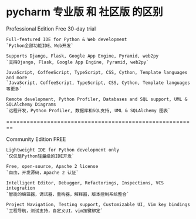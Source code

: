 # pycharm 专业版 和 社区版 的区别

Professional Edition Free 30-day trial

    Full-featured IDE for Python & Web development
	`Python全部功能IDE、Web开发`

    Supports Django, Flask, Google App Engine, Pyramid, web2py
	`支持Django, Flask, Google App Engine, Pyramid, web2py`

    JavaScript, CoffeeScript, TypeScript, CSS, Cython, Template languages and more
	`JavaScript, CoffeeScript, TypeScript, CSS, Cython, Template languages 等更多`

    Remote development, Python Profiler, Databases and SQL support, UML & SQLAlchemy Diagrams
	`远程开发，Python Profiler, 数据库和SQL支持, UML & SQLAlchemy 图表`

========================================================

Community Edition FREE

    Lightweight IDE for Python development only
	`仅仅是Python轻量级的IDE开发`

    Free, open-source, Apache 2 license
	`自由，开发源码，Apache 2 认证`

    Intelligent Editor, Debugger, Refactorings, Inspections, VCS integration
	`智能的编辑器，调试器，重构器，解释器，版本控制系统整合`

    Project Navigation, Testing support, Customizable UI, Vim key bindings
	`工程导航，测试支持，自定义UI，vim按键绑定`


